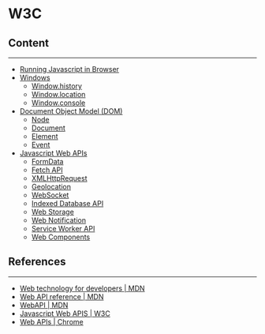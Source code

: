 # W3C

## Content
---

* [Running Javascript in Browser](running-javascrpt-browser/)
* [Windows](window/window.md)
  * [Window.history](window/history.md)
  * [Window.location](window/location.md)
  * [Window.console](window/console.md)
* [Document Object Model (DOM)](dom/)
  * [Node](dom/node.md)
  * [Document](dom/document)
  * [Element](dom/element.md)
  * [Event](dom/event.md)
* [Javascript Web APIs]()
  * [FormData](form-data/)
  * [Fetch API]()
  * [XMLHttpRequest]()
  * [Geolocation]()
  * [WebSocket]()
  * [Indexed Database API]()
  * [Web Storage]()
  * [Web Notification]()
  * [Service Worker API]()
  * [Web Components]()

## References
---

* [Web technology for developers \| MDN](https://developer.mozilla.org/en-US/docs/Web)
* [Web API reference \| MDN](https://developer.mozilla.org/en-US/docs/Web/Reference/API)
* [WebAPI \| MDN](https://developer.mozilla.org/en-US/docs/WebAPI)
* [Javascript Web APIS \| W3C](https://www.w3.org/standards/webdesign/script)
* [Web APIs \| Chrome](https://developer.chrome.com/apps/api_other)